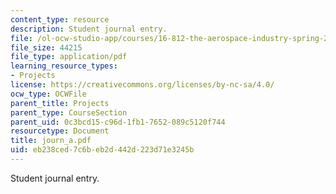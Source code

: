 ```yaml
---
content_type: resource
description: Student journal entry.
file: /ol-ocw-studio-app/courses/16-812-the-aerospace-industry-spring-2004/eb238ced7c6beb2d442d223d71e3245b_journ_a.pdf
file_size: 44215
file_type: application/pdf
learning_resource_types:
- Projects
license: https://creativecommons.org/licenses/by-nc-sa/4.0/
ocw_type: OCWFile
parent_title: Projects
parent_type: CourseSection
parent_uid: 0c3bcd15-c96d-1fb1-7652-089c5120f744
resourcetype: Document
title: journ_a.pdf
uid: eb238ced-7c6b-eb2d-442d-223d71e3245b
---
```

Student journal entry.
